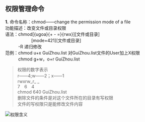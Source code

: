 ## 权限管理命令<br/>
**1.** 命令名称：chmod——change the permission mode of a file<br/>
功能描述：改变文件或目录权限<br/>
语法：chmod[{ugoa}{+ - =}{rwx}][文件或目录]<br/>
&emsp;&emsp;&emsp;&emsp;&emsp;&emsp;[mode=421][文件或目录]<br/>
&emsp;&emsp;&emsp;-R 递归修改<br/>
范例：chmod u+x GuiZhou.list 对GuiZhou.list文件的User加上X权限<br/>
&emsp;&emsp;&emsp;chmod g+w，o+r GuiZhou.list<br/>
>权限的数字表示<br/>
r——4;w——2；x——1<br/>
rwxrw_r_ _<br/>
7&emsp;6&emsp;4<br/>
chmod 640 GuiZhou.list<br/>
删除文件的条件是对这个文件所在的目录有写权限<br/>
文件的写权限只是能修改文件内容<br/>

![权限含义](http://baidu.com/pic.png)

